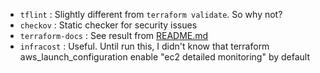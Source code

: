 - `tflint` : Slightly different from `terraform validate`. So why not?
- `checkov` : Static checker for security issues
- `terraform-docs` : See result from [README.md](./README.md)
- `infracost` : Useful. Until run this, I didn't know that terraform aws_launch_configuration enable "ec2 detailed monitoring" by default
